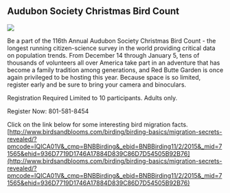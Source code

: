 ## Audubon Society Christmas Bird Count
![]({{site.baseurl}}//100x100xBirdCount_0.png.pagespeed.ic.XOjFbjhKir.jpg)

Be a part of the 116th Annual Audubon Society Christmas Bird Count - the longest running citizen-science survey in the world providing critical data on population trends. From December 14 through January 5, tens of thousands of volunteers all over America take part in an adventure that has become a family tradition among generations, and Red Butte Garden is once again privileged to be hosting this year. Because space is so limited, register early and be sure to bring your camera and binoculars.

Registration Required
Limited to 10 participants.
Adults only.

Register Now: 801-581-8454

Click on the link below for some interesting bird migration facts.
[http://www.birdsandblooms.com/birding/birding-basics/migration-secrets-revealed/?pmcode=IQICA01V&_cmp=BNBBirding&_ebid=BNBBirding11/2/2015&_mid=71565&ehid=936D7719D1746A17884D839C86D7D54505B92B76](http://www.birdsandblooms.com/birding/birding-basics/migration-secrets-revealed/?pmcode=IQICA01V&_cmp=BNBBirding&_ebid=BNBBirding11/2/2015&_mid=71565&ehid=936D7719D1746A17884D839C86D7D54505B92B76)